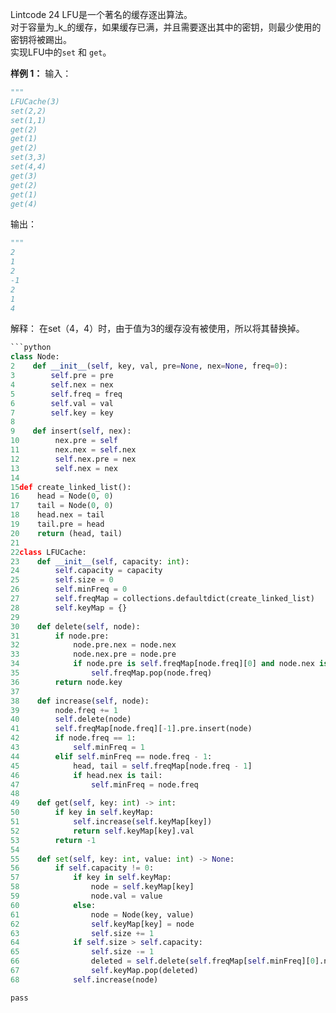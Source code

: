 Lintcode 24
LFU是一个著名的缓存逐出算法。  
对于容量为_k_的缓存，如果缓存已满，并且需要逐出其中的密钥，则最少使用的密钥将被踢出。  
实现LFU中的`set` 和 `get`。


**样例 1：**
输入：
```python
"""
LFUCache(3)
set(2,2)
set(1,1)
get(2)
get(1)
get(2)
set(3,3)
set(4,4)
get(3)
get(2)
get(1)
get(4)
```
输出：
```python
"""
2
1
2
-1
2
1
4
```
解释：
在set（4，4）时，由于值为3的缓存没有被使用，所以将其替换掉。



```python
```python
class Node:
2    def __init__(self, key, val, pre=None, nex=None, freq=0):
3        self.pre = pre
4        self.nex = nex
5        self.freq = freq
6        self.val = val
7        self.key = key
8        
9    def insert(self, nex):
10        nex.pre = self
11        nex.nex = self.nex
12        self.nex.pre = nex
13        self.nex = nex
14    
15def create_linked_list():
16    head = Node(0, 0)
17    tail = Node(0, 0)
18    head.nex = tail
19    tail.pre = head
20    return (head, tail)
21
22class LFUCache:
23    def __init__(self, capacity: int):
24        self.capacity = capacity
25        self.size = 0
26        self.minFreq = 0
27        self.freqMap = collections.defaultdict(create_linked_list)
28        self.keyMap = {}
29
30    def delete(self, node):
31        if node.pre:
32            node.pre.nex = node.nex
33            node.nex.pre = node.pre
34            if node.pre is self.freqMap[node.freq][0] and node.nex is self.freqMap[node.freq][-1]:
35                self.freqMap.pop(node.freq)
36        return node.key
37        
38    def increase(self, node):
39        node.freq += 1
40        self.delete(node)
41        self.freqMap[node.freq][-1].pre.insert(node)
42        if node.freq == 1:
43            self.minFreq = 1
44        elif self.minFreq == node.freq - 1:
45            head, tail = self.freqMap[node.freq - 1]
46            if head.nex is tail:
47                self.minFreq = node.freq
48
49    def get(self, key: int) -> int:
50        if key in self.keyMap:
51            self.increase(self.keyMap[key])
52            return self.keyMap[key].val
53        return -1
54
55    def set(self, key: int, value: int) -> None:
56        if self.capacity != 0:
57            if key in self.keyMap:
58                node = self.keyMap[key]
59                node.val = value
60            else:
61                node = Node(key, value)
62                self.keyMap[key] = node
63                self.size += 1
64            if self.size > self.capacity:
65                self.size -= 1
66                deleted = self.delete(self.freqMap[self.minFreq][0].nex)
67                self.keyMap.pop(deleted)
68            self.increase(node)
```
```
pass